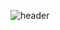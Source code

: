 


![header](https://capsule-render.vercel.app/api?type=Waving=000000&height=150&section=header&text=RaRa&fontColor=ffffff&fontSize=70&animation=fadeIn&fontAlignY=55)
